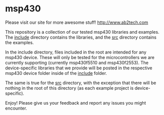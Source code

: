 msp430
======

Please visit our site for more awesome stuff!
http://www.ab2tech.com

This repository is a collection of our tested msp430 libraries and examples. The [include](include) directory contains the libraries, and the [src](src) directory contains the examples.

In the include directory, files included in the root are intended for any msp430 device. These will only be tested for the microcontrollers we are currently supporting (currently msp430f5510 and msp430f2553). The device-specific libraries that we provide will be posted in the respective msp430 device folder inside of the [include](include) folder.

The same is true for the [src](src) directory, with the exception that there will be nothing in the root of this directory (as each example project is device-specific).

Enjoy! Please give us your feedback and report any issues you might encounter.
